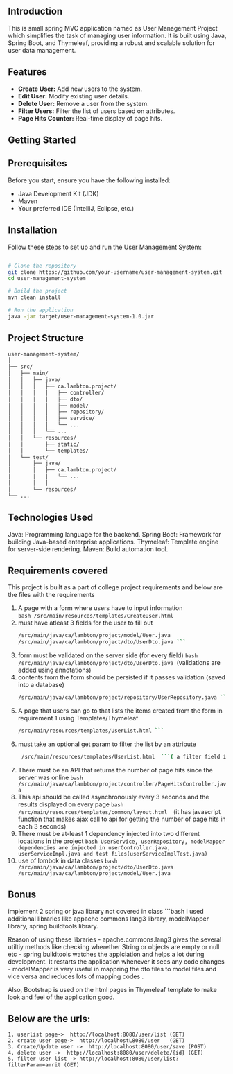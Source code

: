 ## Introduction

This is small spring MVC application named as User Management Project which simplifies the task of managing user information. It is built using Java, Spring Boot, and Thymeleaf, providing a robust and scalable solution for user data management.

## Features

- **Create User:** Add new users to the system.
- **Edit User:** Modify existing user details.
- **Delete User:** Remove a user from the system.
- **Filter Users:** Filter the list of users based on attributes.
- **Page Hits Counter:** Real-time display of page hits.

## Getting Started

## Prerequisites

Before you start, ensure you have the following installed:

- Java Development Kit (JDK)
- Maven
- Your preferred IDE (IntelliJ, Eclipse, etc.)

## Installation

Follow these steps to set up and run the User Management System:

```bash

# Clone the repository
git clone https://github.com/your-username/user-management-system.git
cd user-management-system

# Build the project
mvn clean install

# Run the application
java -jar target/user-management-system-1.0.jar
```

## Project Structure

```bash
user-management-system/
│
├── src/
│   ├── main/
│   │   ├── java/
│   │   │   ├── ca.lambton.project/
│   │   │   │   ├── controller/
│   │   │   │   ├── dto/
│   │   │   │   ├── model/
│   │   │   │   ├── repository/
│   │   │   │   ├── service/
│   │   │   │   └── ...
│   │   │   └── ...
│   │   └── resources/
│   │       ├── static/
│   │       └── templates/
│   └── test/
│       ├── java/
│       │   ├── ca.lambton.project/
│       │   │   └── ...
│       │   │   
│       └── resources/
└── ...

```

## Technologies Used
Java: Programming language for the backend.
Spring Boot: Framework for building Java-based enterprise applications.
Thymeleaf: Template engine for server-side rendering.
Maven: Build automation tool.

## Requirements covered
This project is built as a part of college project requirements and below are the files with the requirements

1. A page with a form where users have to input information  
    ```bash /src/main/resources/templates/CreateUser.html ```
2. must have atleast 3 fields for the user to fill out
    ```bash /src/main/resources/templates/CreateUser.html
   /src/main/java/ca/lambton/project/model/User.java
    /src/main/java/ca/lambton/project/dto/UserDto.java ```
4. form must be validated on the server side (for every field)
    ```bash /src/main/java/ca/lambton/project/dto/UserDto.java ```(validations are added using annotations)
5. contents from the form should be persisted if it passes validation (saved into a database)
    ```bash /src/main/java/ca/lambton/project/serviceImpl/UserServiceImpl.java
    /src/main/java/ca/lambton/project/repository/UserRepository.java ```
6. A page that users can go to that lists the items created from the form in requirement 1 using Templates/Thymeleaf
    ```bash /src/main/java/ca/lambton/project/controller/UserController.java 
    /src/main/resources/templates/UserList.html ```
7. must take an optional get param to filter the list by an attribute
    ```bash /src/main/java/ca/lambton/project/controller/UserController.java
     /src/main/resources/templates/UserList.html  ```( a filter field is added which use jpa specification to search in all the 4 fields and give results for the matching user list)
8. There must be an API that returns the number of page hits since the server was online
    ```bash /src/main/java/ca/lambton/project/controller/PageHitsController.java ```
9. This api should be called asynchronously every 3 seconds and the results displayed on every page
    ```bash /src/main/resources/templates/common/layout.html  ```(it has javascript function that makes ajax call to api for getting the number of page hits in each 3 seconds)
10. There must be at-least 1 dependency injected into two different locations in the project 
    ```bash UserService, userRepository, modelMapper dependencies are injected in userController.java, userServiceImpl.java and test files(userServiceImplTest.java)  ```
11.  use of lombok in data classes
    ```bash  /src/main/java/ca/lambton/project/dto/UserDto.java
    /src/main/java/ca/lambton/project/model/User.java ```

## Bonus

implement 2 spring or java library not covered in class
    ```bash I used additional libraries like appache commons lang3 library, modelMapper library, spring buildtools library.

Reason of using these libraries
    - apache.commons.lang3 gives the several utiltiy methods like checking wherether String or objects are empty or null etc
    - spring buildtools watches the applciation and helps a lot during development. It restarts the application whenever it sees any code changes
    - modelMapper is very useful in mappring the dto files to model files and vice versa and reduces lots of mapping codes .

Also, Bootstrap is used on the html pages in Thymeleaf template to make look and feel of the application good.

## Below are the urls:
 ```
1. userlist page->  http://localhost:8080/user/list (GET)
2. create user page->  http://localhostL8080/user   (GET)
3. Create/Update user ->  http://localhost:8080/user/save (POST)
4. delete user ->  http://localhost:8080/user/delete/{id} (GET)
5. filter user list -> http://localhost:8080/user/list?filterParam=amrit (GET)
```
